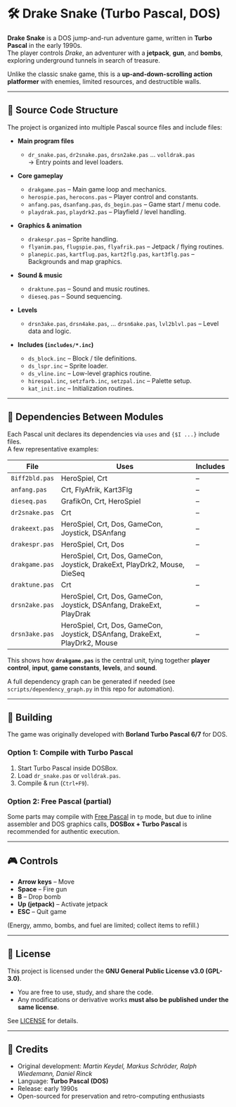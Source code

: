 # 🛠 Drake Snake (Turbo Pascal, DOS)

**Drake Snake** is a DOS jump-and-run adventure game, written in **Turbo Pascal** in the early 1990s.  
The player controls *Drake*, an adventurer with a **jetpack**, **gun**, and **bombs**, exploring underground tunnels in search of treasure.  

Unlike the classic snake game, this is a **up-and-down-scrolling action platformer** with enemies, limited resources, and destructible walls.  

---

## 📂 Source Code Structure

The project is organized into multiple Pascal source files and include files:

- **Main program files**
  - `dr_snake.pas`, `dr2snake.pas`, `drsn2ake.pas` … `volldrak.pas`  
    → Entry points and level loaders.

- **Core gameplay**
  - `drakgame.pas` – Main game loop and mechanics.
  - `herospie.pas`, `herocons.pas` – Player control and constants.
  - `anfang.pas`, `dsanfang.pas`, `ds_begin.pas` – Game start / menu code.
  - `playdrak.pas`, `playdrk2.pas` – Playfield / level handling.

- **Graphics & animation**
  - `drakespr.pas` – Sprite handling.
  - `flyanim.pas`, `flugspie.pas`, `flyafrik.pas` – Jetpack / flying routines.
  - `planepic.pas`, `kartflug.pas`, `kart2flg.pas`, `kart3flg.pas` – Backgrounds and map graphics.

- **Sound & music**
  - `draktune.pas` – Sound and music routines.
  - `dieseq.pas` – Sound sequencing.

- **Levels**
  - `drsn3ake.pas`, `drsn4ake.pas`, … `drsn6ake.pas`, `lvl2blvl.pas` – Level data and logic.

- **Includes (`includes/*.inc`)**
  - `ds_block.inc` – Block / tile definitions.
  - `ds_lspr.inc` – Sprite loader.
  - `ds_vline.inc` – Low-level graphics routine.
  - `hirespal.inc`, `setzfarb.inc`, `setzpal.inc` – Palette setup.
  - `kat_init.inc` – Initialization routines.

---

## 🔗 Dependencies Between Modules

Each Pascal unit declares its dependencies via `uses` and `{$I ...}` include files.  
A few representative examples:

| File                  | Uses                                                                 | Includes      |
|-----------------------|----------------------------------------------------------------------|---------------|
| `8iff2bld.pas`        | HeroSpiel, Crt                                                       | –             |
| `anfang.pas`          | Crt, FlyAfrik, Kart3Flg                                              | –             |
| `dieseq.pas`          | GrafikOn, Crt, HeroSpiel                                             | –             |
| `dr2snake.pas`        | Crt                                                                  | –             |
| `drakeext.pas`        | HeroSpiel, Crt, Dos, GameCon, Joystick, DSAnfang                     | –             |
| `drakespr.pas`        | HeroSpiel, Crt, Dos                                                  | –             |
| `drakgame.pas`        | HeroSpiel, Crt, Dos, GameCon, Joystick, DrakeExt, PlayDrk2, Mouse, DieSeq | –        |
| `draktune.pas`        | Crt                                                                  | –             |
| `drsn2ake.pas`        | HeroSpiel, Crt, Dos, GameCon, Joystick, DSAnfang, DrakeExt, PlayDrak | –             |
| `drsn3ake.pas`        | HeroSpiel, Crt, Dos, GameCon, Joystick, DSAnfang, DrakeExt, PlayDrk2, Mouse | –      |

This shows how **`drakgame.pas`** is the central unit, tying together **player control**, **input**, **game constants**, **levels**, and **sound**.  

A full dependency graph can be generated if needed (see `scripts/dependency_graph.py` in this repo for automation).

---

## 🔧 Building

The game was originally developed with **Borland Turbo Pascal 6/7** for DOS.

### Option 1: Compile with Turbo Pascal
1. Start Turbo Pascal inside DOSBox.
2. Load `dr_snake.pas` or `volldrak.pas`.
3. Compile & run (`Ctrl+F9`).

### Option 2: Free Pascal (partial)
Some parts may compile with [Free Pascal](https://www.freepascal.org/) in `tp` mode, but due to inline assembler and DOS graphics calls, **DOSBox + Turbo Pascal** is recommended for authentic execution.

---

## 🎮 Controls

- **Arrow keys** – Move
- **Space** – Fire gun
- **B** – Drop bomb
- **Up (jetpack)** – Activate jetpack
- **ESC** – Quit game

(Energy, ammo, bombs, and fuel are limited; collect items to refill.)

---

## 📑 License

This project is licensed under the **GNU General Public License v3.0 (GPL-3.0)**.  
- You are free to use, study, and share the code.  
- Any modifications or derivative works **must also be published under the same license**.  

See [LICENSE](LICENSE) for details.

---

## 🙏 Credits

- Original development: *Martin Keydel, Markus Schröder, Ralph Wiedemann, Daniel Rinck*  
- Language: **Turbo Pascal (DOS)**  
- Release: early 1990s  
- Open-sourced for preservation and retro-computing enthusiasts
